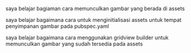 saya belajar bagiaman cara memunculkan gambar yang berada di assets

saya belajar bagaimana cara untuk menginitialisasi assets untuk tempat penyimpanan gambar pada pubspec.yaml

saya belajar bagaimana cara menggunakan gridview builder untuk memunculkan gambar yang sudah tersedia pada assets
